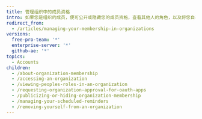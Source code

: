 ```yaml
---
title: 管理组织中的成员资格
intro: 如果您是组织的成员，便可公开或隐藏您的成员资格，查看其他人的角色，以及将您自己从组织中删除。
redirect_from:
  - /articles/managing-your-membership-in-organizations
versions:
  free-pro-team: '*'
  enterprise-server: '*'
  github-ae: '*'
topics:
  - Accounts
children:
  - /about-organization-membership
  - /accessing-an-organization
  - /viewing-peoples-roles-in-an-organization
  - /requesting-organization-approval-for-oauth-apps
  - /publicizing-or-hiding-organization-membership
  - /managing-your-scheduled-reminders
  - /removing-yourself-from-an-organization
---
```


